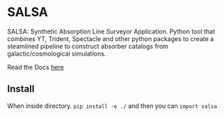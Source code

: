 # SALSA
SALSA: Synthetic Absorption Line Surveyor Application. Python tool that combines YT, Trident, Spectacle and other python packages to create a steamlined pipeline to construct absorber catalogs from galactic/cosmological simulations.

Read the Docs [here](https://salsa.readthedocs.io)
## Install
When inside directory. `pip install -e ./` and then you can `import salsa`
